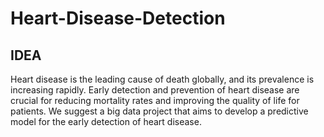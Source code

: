 # Heart-Disease-Detection
## IDEA
Heart disease is the leading cause of death globally, and its prevalence is
increasing rapidly. Early detection and prevention of heart disease are crucial for
reducing mortality rates and improving the quality of life for patients. We suggest a big data project that aims to develop a predictive model for the early
detection of heart disease.
